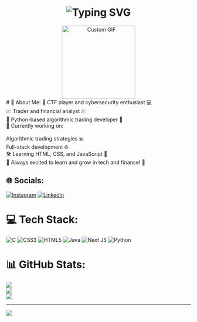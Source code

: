 <h1 align="center">
  <img src="https://readme-typing-svg.herokuapp.com/?lines=Welcome+to+my+GitHub!;I'm+Soham+Datta;CTF+Player+%26+Cybersecurity+Enthusiast;Trader+%26+Financial+Analyst;Python+Algorithmic+Trading+Developer&center=true&size=30&duration=3000&pause=1000&width=600" alt="Typing SVG" />
</h1>
<div align="center">
  <img src="https://github.com/Soham-78micro/Gifs/blob/main/ezgif-6-444bc44d7c-unscreen.gif?raw=true" width="200" height="200" alt="Custom GIF">
</div>
# 💫 About Me:
🔐 CTF player and cybersecurity enthusiast 💻<br>📈 Trader and financial analyst 💹<br>🐍 Python-based algorithmic trading developer 🤖<br>💼 Currently working on:<br><br>Algorithmic trading strategies 📊<br>Full-stack development 🌐<br>🛠️ Learning HTML, CSS, and JavaScript 🚀<br>🌟 Always excited to learn and grow in tech and finance! 🧠

## 🌐 Socials:
[![Instagram](https://img.shields.io/badge/Instagram-%23E4405F.svg?logo=Instagram&logoColor=white)](https://www.instagram.com/soham_988/?hl=en) [![LinkedIn](https://img.shields.io/badge/LinkedIn-%230077B5.svg?logo=linkedin&logoColor=white)](https://www.linkedin.com/in/soham-datta-%E2%80%8E-83953428a/)

# 💻 Tech Stack:
![C](https://img.shields.io/badge/c-%2300599C.svg?style=for-the-badge&logo=c&logoColor=white) ![CSS3](https://img.shields.io/badge/css3-%231572B6.svg?style=for-the-badge&logo=css3&logoColor=white) ![HTML5](https://img.shields.io/badge/html5-%23E34F26.svg?style=for-the-badge&logo=html5&logoColor=white) ![Java](https://img.shields.io/badge/java-%23ED8B00.svg?style=for-the-badge&logo=openjdk&logoColor=white) ![Next JS](https://img.shields.io/badge/Next-black?style=for-the-badge&logo=next.js&logoColor=white) ![Python](https://img.shields.io/badge/python-3670A0?style=for-the-badge&logo=python&logoColor=ffdd54)

# 📊 GitHub Stats:
![](https://github-readme-stats.vercel.app/api?username=Soham-78micro&theme=dark&hide_border=false&include_all_commits=false&count_private=false)<br/>
![](https://github-readme-streak-stats.herokuapp.com/?user=Soham-78micro&theme=dark&hide_border=false)<br/>
![](https://github-readme-stats.vercel.app/api/top-langs/?username=Soham-78micro&theme=dark&hide_border=false&include_all_commits=false&count_private=false&layout=compact)

---
[![](https://visitcount.itsvg.in/api?id=Soham-78micro&icon=0&color=0)](https://visitcount.itsvg.in)

<!-- Proudly created with GPRM ( https://gprm.itsvg.in ) -->
